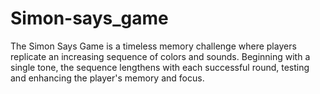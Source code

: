 # Simon-says_game
The Simon Says Game is a timeless memory challenge where players replicate an increasing sequence of colors and sounds. Beginning with a single tone, the sequence lengthens with each successful round, testing and enhancing the player's memory and focus.
